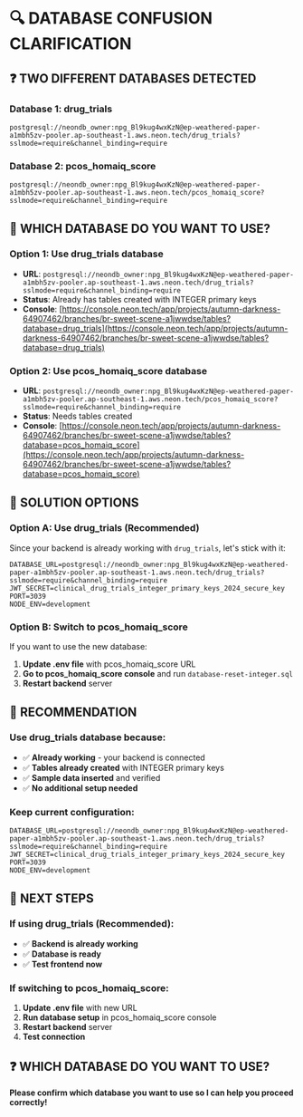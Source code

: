 # 🔍 DATABASE CONFUSION CLARIFICATION

## ❓ **TWO DIFFERENT DATABASES DETECTED**

### **Database 1: drug_trials**
```
postgresql://neondb_owner:npg_Bl9kug4wxKzN@ep-weathered-paper-a1mbh5zv-pooler.ap-southeast-1.aws.neon.tech/drug_trials?sslmode=require&channel_binding=require
```

### **Database 2: pcos_homaiq_score**
```
postgresql://neondb_owner:npg_Bl9kug4wxKzN@ep-weathered-paper-a1mbh5zv-pooler.ap-southeast-1.aws.neon.tech/pcos_homaiq_score?sslmode=require&channel_binding=require
```

## 🎯 **WHICH DATABASE DO YOU WANT TO USE?**

### **Option 1: Use drug_trials database**
- **URL**: `postgresql://neondb_owner:npg_Bl9kug4wxKzN@ep-weathered-paper-a1mbh5zv-pooler.ap-southeast-1.aws.neon.tech/drug_trials?sslmode=require&channel_binding=require`
- **Status**: Already has tables created with INTEGER primary keys
- **Console**: [https://console.neon.tech/app/projects/autumn-darkness-64907462/branches/br-sweet-scene-a1jwwdse/tables?database=drug_trials](https://console.neon.tech/app/projects/autumn-darkness-64907462/branches/br-sweet-scene-a1jwwdse/tables?database=drug_trials)

### **Option 2: Use pcos_homaiq_score database**
- **URL**: `postgresql://neondb_owner:npg_Bl9kug4wxKzN@ep-weathered-paper-a1mbh5zv-pooler.ap-southeast-1.aws.neon.tech/pcos_homaiq_score?sslmode=require&channel_binding=require`
- **Status**: Needs tables created
- **Console**: [https://console.neon.tech/app/projects/autumn-darkness-64907462/branches/br-sweet-scene-a1jwwdse/tables?database=pcos_homaiq_score](https://console.neon.tech/app/projects/autumn-darkness-64907462/branches/br-sweet-scene-a1jwwdse/tables?database=pcos_homaiq_score)

## 🔧 **SOLUTION OPTIONS**

### **Option A: Use drug_trials (Recommended)**
Since your backend is already working with `drug_trials`, let's stick with it:

```env
DATABASE_URL=postgresql://neondb_owner:npg_Bl9kug4wxKzN@ep-weathered-paper-a1mbh5zv-pooler.ap-southeast-1.aws.neon.tech/drug_trials?sslmode=require&channel_binding=require
JWT_SECRET=clinical_drug_trials_integer_primary_keys_2024_secure_key
PORT=3039
NODE_ENV=development
```

### **Option B: Switch to pcos_homaiq_score**
If you want to use the new database:

1. **Update .env file** with pcos_homaiq_score URL
2. **Go to pcos_homaiq_score console** and run `database-reset-integer.sql`
3. **Restart backend** server

## 🎯 **RECOMMENDATION**

### **Use drug_trials database** because:
- ✅ **Already working** - your backend is connected
- ✅ **Tables already created** with INTEGER primary keys
- ✅ **Sample data inserted** and verified
- ✅ **No additional setup needed**

### **Keep current configuration:**
```env
DATABASE_URL=postgresql://neondb_owner:npg_Bl9kug4wxKzN@ep-weathered-paper-a1mbh5zv-pooler.ap-southeast-1.aws.neon.tech/drug_trials?sslmode=require&channel_binding=require
JWT_SECRET=clinical_drug_trials_integer_primary_keys_2024_secure_key
PORT=3039
NODE_ENV=development
```

## 🚀 **NEXT STEPS**

### **If using drug_trials (Recommended):**
- ✅ **Backend is already working**
- ✅ **Database is ready**
- ✅ **Test frontend now**

### **If switching to pcos_homaiq_score:**
1. **Update .env file** with new URL
2. **Run database setup** in pcos_homaiq_score console
3. **Restart backend** server
4. **Test connection**

## ❓ **WHICH DATABASE DO YOU WANT TO USE?**

**Please confirm which database you want to use so I can help you proceed correctly!**
